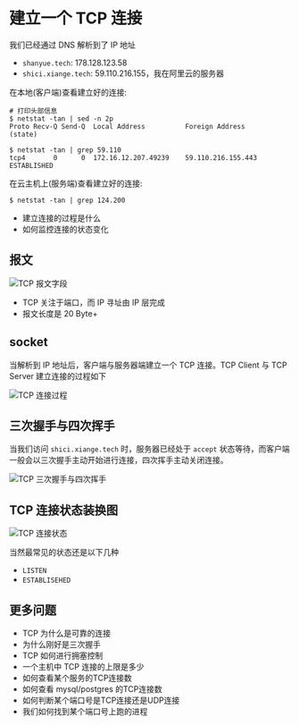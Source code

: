 # 建立一个 TCP 连接

我们已经通过 DNS 解析到了 IP 地址

+ `shanyue.tech`: 178.128.123.58
+ `shici.xiange.tech`: 59.110.216.155，我在阿里云的服务器

在本地(客户端)查看建立好的连接:

```shell
# 打印头部信息
$ netstat -tan | sed -n 2p
Proto Recv-Q Send-Q  Local Address          Foreign Address        (state)

$ netstat -tan | grep 59.110
tcp4       0      0  172.16.12.207.49239    59.110.216.155.443     ESTABLISHED
```

在云主机上(服务端)查看建立好的连接:

```shell
$ netstat -tan | grep 124.200
```

+ 建立连接的过程是什么
+ 如何监控连接的状态变化

## 报文

![TCP 报文字段]()

+ TCP 关注于端口，而 IP 寻址由 IP 层完成
+ 报文长度是 20 Byte+

## socket

当解析到 IP 地址后，客户端与服务器端建立一个 TCP 连接。TCP Client 与 TCP Server 建立连接的过程如下

![TCP 连接过程]()

## 三次握手与四次挥手

当我们访问 `shici.xiange.tech` 时，服务器已经处于 `accept` 状态等待，而客户端一般会以三次握手主动开始进行连接，四次挥手主动关闭连接。

![TCP 三次握手与四次挥手]()

## TCP 连接状态装换图

![TCP 连接状态]()

当然最常见的状态还是以下几种

+ `LISTEN`
+ `ESTABLISEHED`

## 更多问题

+ TCP 为什么是可靠的连接
+ 为什么刚好是三次握手
+ TCP 如何进行拥塞控制
+ 一个主机中 TCP 连接的上限是多少
+ 如何查看某个服务的TCP连接数
+ 如何查看 mysql/postgres 的TCP连接数
+ 如何判断某个端口号是TCP连接还是UDP连接
+ 我们如何找到某个端口号上跑的进程
